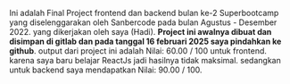 Ini adalah Final Project frontend dan backend bulan ke-2 Superbootcamp yang diselenggarakan oleh Sanbercode pada bulan Agustus - Desember 2022. 
yang dikerjakan oleh saya (Hadi). 
<strong>Project ini awalnya dibuat dan disimpan di gitlab dan pada tanggal 16 februari 2025 saya pindahkan ke github</strong>.
output dari project ini adalah Nilai: 60.00 / 100 untuk frontend. karena saya baru belajar ReactJs jadi hasilnya tidak maksimal.
sedangkan untuk backend saya mendapatkan Nilai: 90.00 / 100.
